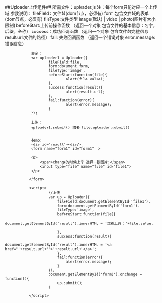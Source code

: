 
##Uploader上传组件##
                所需文件：uploader.js
                注：每个form只能对应一个上传域
                参数说明：
                        fileField：文件域(dom节点，必须有)
                        form:包含文件域的表单(dom节点，必须有)
                        fileType:文件类型 image(默认) | video | photo(图片有大小限制)
                        beforeStart:上传前操作函数 （返回一个对象 包含文件的基本信息：名字，后缀，全称）
                        success：成功回调函数 （返回一个对象 包含文件的完整信息 result.url:文件的路径）
                        fail: 失败回调函数 （返回一个错误对象 error.message: 错误信息）

                绑定：
                var uploader1 = Uploader({
                        fileField:file,
                        form:document.form,
                        fileType:'image',
                        beforeStart:function(file){
                                alert(file.value);
                        },
                        success:function(result){
                                alert(result.url);
                        },
                        fail:function(error){
                                alert(error.message);
                        }
                });

                上传：
                uploader1.submit() 或者 file.uploader.submit()


                demo:
                <div id="result"><div/>
                <form name="form1" id="form1"  >
        		
        		<p>
        			<span>change的时候上传 选择一张图片:</span>
        			<input type="file" name="file" id="file1">
        		</p>
        	
        	   </form>

               <script>
                        //上传    
                		var up = Uploader({
                			fileField:document.getElementById('file1'),
                			form:document.getElementById('form1'),
                			fileType:'image',
                			beforeStart:function(file){
                				document.getElementById('result').innerHTML = '正在上传：'+file.value;
                	           
                			},
                			success:function(result){
                				document.getElementById('result').innerHTML = '<a href="'+result.url+'">'+result.url+'</a>';
                			},
                			fail:function(error){
                				alert(error.message);
                			}
                		});
                		document.getElementById('form1').onchange = function(){
                			up.submit();
                		}

               </script>